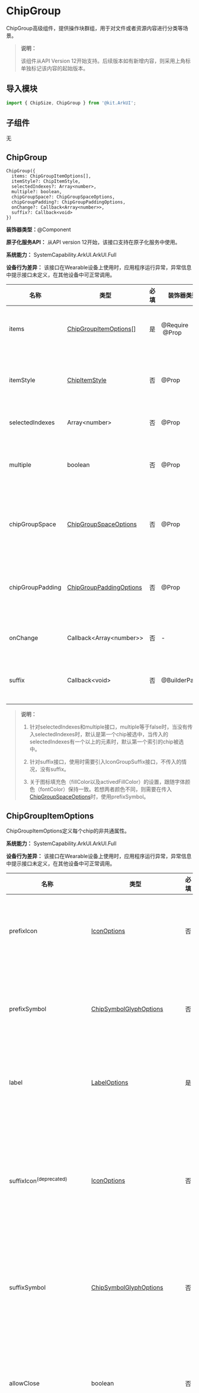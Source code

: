 # ChipGroup
<!--Kit: ArkUI-->
<!--Subsystem: ArkUI-->
<!--Owner: @xieziang-->
<!--Designer: @youzhi92-->
<!--Tester: @TerryTsao-->
<!--Adviser: @HelloCrease-->

ChipGroup高级组件，提供操作块群组，用于对文件或者资源内容进行分类等场景。

> **说明：**
>
> 该组件从API Version 12开始支持。后续版本如有新增内容，则采用上角标单独标记该内容的起始版本。
>

## 导入模块

```typescript
import { ChipSize, ChipGroup } from '@kit.ArkUI';
```

## 子组件

无

## ChipGroup

```
ChipGroup({
  items: ChipGroupItemOptions[],
  itemStyle?: ChipItemStyle,
  selectedIndexes?: Array<number>,
  multiple?: boolean,
  chipGroupSpace?: ChipGroupSpaceOptions,
  chipGroupPadding?: ChipGroupPaddingOptions,
  onChange?: Callback<Array<number>>,
  suffix?: Callback<void>
})
```

**装饰器类型：**@Component

**原子化服务API：** 从API version 12开始，该接口支持在原子化服务中使用。

**系统能力：** SystemCapability.ArkUI.ArkUI.Full

**设备行为差异：** 该接口在Wearable设备上使用时，应用程序运行异常，异常信息中提示接口未定义，在其他设备中可正常调用。

| 名称            | 类型                                            | 必填 | 装饰器类型 | 说明                                                                                     |
| --------------- | ----------------------------------------------- | ---- | ------------------------------------------------------------                             | ------------------------------------------------------------                             |
| items           | [ChipGroupItemOptions[]](#chipgroupitemoptions) | 是   | @Require &nbsp;@Prop | 每个chip特定的属性，参考[ChipGroupItemOptions[]](#chipgroupitemoptions)类型。<br/>为undefined时，ChipGroup默认为空。               |
| itemStyle       | [ChipItemStyle](#chipitemstyle)                 | 否   | @Prop | chip的style属性，比如颜色，大小等，参考[ChipItemStyle](#chipitemstyle)类型。<br/>为undefined时，ChipGroup中的Chip式样为默认值。                 |
| selectedIndexes | Array&lt;number&gt;                             | 否   | @Prop | 被选中chip的索引。<br/>为undefined时，默认第一个Chip被选中。                                            |
| multiple        | boolean                                         | 否   | @Prop | true：支持多个chip被选中；false：只能是单个chip被选中。<br/>默认值：false<br/>为undefined时，multiple走默认值。                     |
| chipGroupSpace  | [ChipGroupSpaceOptions](#chipgroupspaceoptions) | 否   | @Prop | 左右内边距以及chip与chip之间的间距。参考[ChipGroupSpaceOptions](#chipgroupspaceoptions)类型。<br/>为undefined时，chipGroupSpace走默认值。 |
| chipGroupPadding  | [ChipGroupPaddingOptions](#chipgrouppaddingoptions) | 否   | @Prop | chipGroup的上下内边距，以便控制整体高度。参考[ChipGroupPaddingOptions](#chipgrouppaddingoptions)类型。<br/>为undefined时，chipGroupPadding走默认值。 |
| onChange        | Callback\<Array\<number>>  | 否   | -  | chip状态改变时的回调方法。<br/>为undefined时，表示解绑事件。                                                                |
| suffix          | Callback\<void\>                                        | 否   | @BuilderParam | 最右侧的builder，由使用者自定义，使用时需引入[IconGroupSuffix](#icongroupsuffix)接口。<br/>默认值：不传入的情况，没有suffix。 |

> **说明：**
>
> 1. 针对selectedIndexes和multiple接口，multiple等于false时，当没有传入selectedIndexes时，默认是第一个chip被选中，当传入的selectedIndexes有一个以上的元素时，默认第一个索引的chip被选中。
>
> 2. 针对suffix接口，使用时需要引入IconGroupSuffix接口，不传入的情况，没有suffix。
>
> 3. 关于图标填充色（fillColor以及activedFillColor）的设置，跟随字体颜色（fontColor）保持一致。若想两者颜色不同，则需要在传入[ChipGroupSpaceOptions](#chipgroupspaceoptions)时，使用prefixSymbol。

## ChipGroupItemOptions

ChipGroupItemOptions定义每个chip的非共通属性。

**系统能力：** SystemCapability.ArkUI.ArkUI.Full

**设备行为差异：** 该接口在Wearable设备上使用时，应用程序运行异常，异常信息中提示接口未定义，在其他设备中可正常调用。

| 名称         | 类型                           | 必填 | 说明                              |
| ----------   | ----------------------------- | ---- | ----------------------------------- |
| prefixIcon   | [IconOptions](#iconoptions)   | 否   | 前缀Image图标属性。<br> **原子化服务API：** 从API version 12开始，该接口支持在原子化服务中使用。                   |
| prefixSymbol | [ChipSymbolGlyphOptions](ohos-arkui-advanced-Chip.md#chipsymbolglyphoptions12) | 否   | 前缀SymbolGlyph图标属性。<br> **原子化服务API：** 从API version 12开始，该接口支持在原子化服务中使用。             |
| label        | [LabelOptions](#labeloptions) | 是   | 文本属性。<br> **原子化服务API：** 从API version 12开始，该接口支持在原子化服务中使用。                            |
| suffixIcon<sup>(deprecated)</sup>   | [IconOptions](#iconoptions) | 否   | 后缀Image图标属性。<br/>**原子化服务API：** 从API version 12开始，该接口支持在原子化服务中使用。**说明：** 从API version 12开始支持，从API version 14开始废弃，建议使用suffixImageIcon替代。|
| suffixSymbol | [ChipSymbolGlyphOptions](ohos-arkui-advanced-Chip.md#chipsymbolglyphoptions12) | 否   | 后缀SymbolGlyph图标属性。<br> **原子化服务API：** 从API version 12开始，该接口支持在原子化服务中使用。             |
| allowClose   | boolean                       | 否   | 是否显示删除图标。true表示显示删除图标，false表示不显示删除图标。默认为false。<br> **原子化服务API：** 从API version 12开始，该接口支持在原子化服务中使用。  |
| suffixImageIcon<sup>14+</sup> | [SuffixImageIconOptions](#suffiximageiconoptions14) | 否 | 后缀Image图标属性。<br> **原子化服务API：** 从API version 14开始，该接口支持在原子化服务中使用。 |
| suffixSymbolOptions<sup>14+</sup> | [ChipSuffixSymbolGlyphOptions](ohos-arkui-advanced-Chip.md#chipsuffixsymbolglyphoptions14) | 否 | 后缀Symbol图标属性。<br> **原子化服务API：** 从API version 14开始，该接口支持在原子化服务中使用。|
| closeOptions<sup>14+</sup> | [CloseOptions](ohos-arkui-advanced-Chip.md#closeoptions14) | 否 | 默认删除图标的无障碍朗读功能属性。 <br> **原子化服务API：** 从API version 14开始，该接口支持在原子化服务中使用。|
| accessibilityDescription<sup>14+</sup> | [ResourceStr](ts-types.md#resourcestr) | 否 | ChipGroup中Chip项的无障碍描述。此描述用于向用户详细解释ChipGroup中Chip项，开发人员应为ChipGroup中Chip项的这一属性提供较为详尽的文本说明，以协助用户理解即将执行的操作及其可能产生的后果。特别是当这些后果无法仅从ChipGroup中Chip项的属性和无障碍文本中直接获知时。如果ChipGroup中Chip项同时具备文本属性和无障碍说明属性，当ChipGroup中Chip项被选中时，系统将首先播报ChipGroup中Chip项的文本属性，随后播报无障碍说明属性的内容。<br> **原子化服务API：** 从API version 14开始，该接口支持在原子化服务中使用。|
| accessibilityLevel<sup>14+</sup> | string | 否 | ChipGroup中Chip项无障碍重要性。用于控制ChipGroup中Chip项是否可被无障碍辅助服务所识别。<br>支持的值为:<br>"auto"：ChipGroup中Chip项会转换为“yes”。<br>"yes"：ChipGroup中Chip项可被无障碍辅助服务所识别。<br>"no"：ChipGroup中Chip项不可被无障碍辅助服务所识别。<br>"no-hide-descendants"：ChipGroup中Chip项及其所有子组件不可被无障碍辅助服务所识别。<br>默认值："auto"。<br> **原子化服务API：** 从API version 14开始，该接口支持在原子化服务中使用。|


>**说明：**
>
>suffixIcon有传入值时，allowClose不生效，suffixIcon没有传入值时，allowClose决定是否显示删除图标。

## ChipItemStyle

ChipItemStyle定义了chip的共通属性。

**原子化服务API：** 从API version 12开始，该接口支持在原子化服务中使用。

**系统能力：** SystemCapability.ArkUI.ArkUI.Full

**设备行为差异：** 该接口在Wearable设备上使用时，应用程序运行异常，异常信息中提示接口未定义，在其他设备中可正常调用。

| 名称                    | 类型                                                         | 必填 | 说明                                                         |
| ----------------------- | ------------------------------------------------------------ | ---- | ------------------------------------------------------------ |
| size                    | [ChipSize](ohos-arkui-advanced-Chip.md#chipsize) \| [SizeOptions](ts-types.md#sizeoptions) | 否   | chip尺寸，使用时需要从chip组件引入ChipSize类型。<br/>默认值：ChipSize：ChipSize.NORMAL。<br/> 为undefined时，ChipSize走默认值。 |
| backgroundColor         | [ResourceColor](ts-types.md#resourcecolor)                   | 否   | chip背景颜色。<br/>默认值：$r('sys.color.ohos_id_color_button_normal')。<br/>为undefined时，backgroundColor走默认值。 |
| fontColor               | [ResourceColor](ts-types.md#resourcecolor)                   | 否   | chip文字颜色。<br/>默认值：$r('sys.color.ohos_id_color_text_primary')。<br/>为undefined时，fontColor走默认值。 |
| selectedFontColor       | [ResourceColor](ts-types.md#resourcecolor)                   | 否   | chip激活时的文字颜色。<br/>默认值：$r('sys.color.ohos_id_color_text_primary_contrary')。<br/>为undefined时，selectedFontColor走默认值。 |
| selectedBackgroundColor | [ResourceColor](ts-types.md#resourcecolor)                   | 否   | chip激活时的背景颜色。<br/>默认值：$r('sys.color.ohos_id_color_emphasize')。<br/>为undefined时，selectedBackgroundColor走默认值。 |

> **说明：**
>
> 1. 操作块的大小可以是两种类型，一种是ChipSize，为方便使用，有两种尺寸可选分别是NORMAL和SMALL；另一种是SizeOptions。
>
> 2. backgroundColor、selectedBackgroundColor赋值undefined时，显示默认背景颜色，赋值非法值时，背景色透明。

## ChipGroupSpaceOptions

ChipGroupSpaceOptions 定义了chipGroup左右内边距，以及chip与chip之间的间距。

**原子化服务API：** 从API version 12开始，该接口支持在原子化服务中使用。

**系统能力：** SystemCapability.ArkUI.ArkUI.Full

| 名称       | 类型            | 必填 | 说明                                             |
| ---------- | -------------- | ---- | ------------------------------------------------ |
| itemSpace | string \| number  | 否   | chip与chip之间的间距（不支持百分比）。<br/>取值范围：<br/>number类型: ≥ 0 的数值（如：0、8、16、24.5）。<br/>string类型: 单位为fp\|vp\|px\|lpx且数值部份 ≥ 0 的字符串（如："8vp"、"16fp"、"12px"、"10lpx"）。<br/>不支持: 负数、百分比单位、无效字符串格式。 <br/>默认值：8<br/>单位：vp<br/>为undefined时，itemSpace走默认值。      |
| startSpace | [Length](ts-types.md#length)         | 否   | 左侧内边距（不支持百分比）。<br/>默认值：16<br/>单位：vp<br/>为undefined时，startSpace走默认值。                |
| endSpace   | [Length](ts-types.md#length)         | 否   | 右侧内边距（不支持百分比）。<br/>默认值：16<br/>单位：vp<br/>为undefined时，endSpace走默认值。 |

## ChipGroupPaddingOptions

ChipGroupPaddingOptions 定义了chipGroup上下内边距，以便控制chipGroup的整体高度。

**原子化服务API：** 从API version 12开始，该接口支持在原子化服务中使用。

**系统能力：** SystemCapability.ArkUI.ArkUI.Full

**设备行为差异：** 该接口在Wearable设备上使用时，应用程序运行异常，异常信息中提示接口未定义，在其他设备中可正常调用。

| 名称   | 类型            | 必填 | 说明                                                      |
| ------ | -------------- | ---- | ------------------------------------------------            |
| top    | [Length](ts-types.md#length)         | 是   | chipGroup的上方内边距（不支持百分比）。<br/>默认值：14<br/>为undefined时，top走默认值。        |
| bottom | [Length](ts-types.md#length)         | 是   | chipGroup的下方内边距（不支持百分比）。<br/>默认值：14<br/>为undefined时，bottom走默认值。         |

## SuffixImageIconOptions<sup>14+</sup>

后缀图标选项类型。

继承于[IconOptions](#iconoptions)。

**原子化服务API：** 从API version 14开始，该接口支持在原子化服务中使用。

**系统能力：** SystemCapability.ArkUI.ArkUI.Full

**设备行为差异：** 该接口在Wearable设备上使用时，应用程序运行异常，异常信息中提示接口未定义，在其他设备中可正常调用。

| 名称 | 类型 | 必填 | 说明 |
| ---- | ---- | --- | ---- |
| action | [VoidCallback](ts-types.md#voidcallback12) | 否 | 后缀图标响应事件。|
| accessibilityText | [ResourceStr](ts-types.md#resourcestr) | 否 | 后缀图标无障碍文本属性。用于为用户进一步说明后缀图标，开发人员可为后缀图标的该属性设置相对较详细的解释文本，帮助用户理解将要执行的操作。如帮助用户理解将要执行的操作可能导致什么后果，尤其是当这些后果无法从后缀图标本身属性与无障碍文本中了解到时。若后缀图标既拥有文本属性又拥有无障碍说明属性，则后缀图标被选中时，先播报后缀图标的文本属性，再播报无障碍说明属性的内容。|
| accessibilityDescription | [ResourceStr](ts-types.md#resourcestr) | 否 | 后缀图标的无障碍描述。此描述用于向用户详细解释后缀图标，开发人员应为后缀图标的这一属性提供较为详尽的文本说明，以协助用户理解即将执行的操作及其可能产生的后果。特别是当这些后果无法仅从后缀图标的属性和无障碍文本中直接获知时。如果后缀图标同时具备文本属性和无障碍说明属性，当后缀图标被选中时，系统将首先播报后缀图标的文本属性，随后播报无障碍说明属性的内容。|
| accessibilityLevel | string | 否 | 后缀图标无障碍重要性。用于控制后缀图标是否可被无障碍辅助服务所识别。<br>支持的值为:<br>"auto"：后缀图标存在action时转化为“yes”，不存在action时，转化为“no”。<br>"yes"：后缀图标可被无障碍辅助服务所识别。<br>"no"：后缀图标不可被无障碍辅助服务所识别。<br>"no-hide-descendants"：后缀图标及其所有子组件不可被无障碍辅助服务所识别。<br>默认值："auto"。|

## SymbolItemOptions<sup>14+</sup>

ChipGroup尾部图标选项类型。

**原子化服务API：** 从API version 14开始，该接口支持在原子化服务中使用。

**系统能力：** SystemCapability.ArkUI.ArkUI.Full

**设备行为差异：** 该接口在Wearable设备上使用时，应用程序运行异常，异常信息中提示接口未定义，在其他设备中可正常调用。

| 名称 | 类型 | 必填 | 说明 |
| ---- | ---- | --- | ---- |
| symbol | [SymbolGlyphModifier](ts-universal-attributes-attribute-modifier.md) | 是 | 尾部图标属性。|
| action | [VoidCallback](ts-types.md#voidcallback12) | 是 | 尾部图标响应事件。|
| accessibilityText | [ResourceStr](ts-types.md#resourcestr) | 否 | 尾部图标无障碍文本属性。用于为用户进一步说明尾部图标，开发人员可为尾部图标的该属性设置相对较详细的解释文本，帮助用户理解将要执行的操作。如帮助用户理解将要执行的操作可能导致什么后果，尤其是当这些后果无法从尾部图标本身属性与无障碍文本中了解到时。若尾部图标既拥有文本属性又拥有无障碍说明属性，则尾部图标被选中时，先播报尾部图标的文本属性，再播报无障碍说明属性的内容。|
| accessibilityDescription | [ResourceStr](ts-types.md#resourcestr) | 否 | 尾部图标的无障碍描述。此描述用于向用户详细解释尾部图标，开发人员应为尾部图标的这一属性提供较为详尽的文本说明，以协助用户理解即将执行的操作及其可能产生的后果。特别是当这些后果无法仅从尾部图标的属性和无障碍文本中直接获知时。如果尾部图标同时具备文本属性和无障碍说明属性，当尾部图标被选中时，系统将首先播报尾部图标的文本属性，随后播报无障碍说明属性的内容。|
| accessibilityLevel | string | 否 | 尾部图标无障碍重要性。用于控制尾部图标是否可被无障碍辅助服务所识别。<br>支持的值为:<br>"auto"：尾部图标转化为“yes”。<br>"yes"：尾部图标可被无障碍辅助服务所识别。<br>"no"：尾部图标不可被无障碍辅助服务所识别。<br>"no-hide-descendants"：尾部图标及其所有子组件不可被无障碍辅助服务所识别。<br>默认值："auto"。|

## IconGroupSuffix

**装饰器类型：**@Component

**原子化服务API：** 从API version 12开始，该接口支持在原子化服务中使用。

**系统能力：** SystemCapability.ArkUI.ArkUI.Full

**设备行为差异：** 该接口在Wearable设备上使用时，应用程序运行异常，异常信息中提示接口未定义，在其他设备中可正常调用。

| 名称     | 类型                    | 必填 | 装饰器类型 | 说明                                                              |
| -------- | ---------------------- | ---- | ----------------------------------------------| ----------------------------------------------|
| items    | Array<[IconItemOptions](#iconitemoptions) \| [SymbolGlyphModifier](ts-universal-attributes-attribute-modifier.md) \| [ SymbolItemOptions](#symbolitemoptions14)> | 是   | @Require &nbsp;@Prop | 自定义builder items。|

> **说明：**
>
> 传参SymbolGlyphModifier时，不支持通过symbolEffect修改动效类型和effectStrategy设置动效。
>

## IconItemOptions

尾部builder接口定义，针对背板大小及颜色设置限制。

**系统能力：** SystemCapability.ArkUI.ArkUI.Full

**设备行为差异：** 该接口在Wearable设备上使用时，应用程序运行异常，异常信息中提示接口未定义，在其他设备中可正常调用。

| 名称     | 类型                            | 必填 | 说明                                    |
| -------- | --------------                 | ---- | ------------------------------           |
| icon     | [IconOptions](#iconoptions)    | 是   | 自定义Builder icon。<br/>chip大小是ChipSize.SMALL时，suffix默认值：{width: 16,height: 16}。<br/>chip大小是ChipSize.NORMAL时，suffix默认值：{width: 24,height: 24}。</br> 如果想动态修改size，那么必须在引入[IconGroupSuffix](#icongroupsuffix)时，使用[SymbolGlyphModifier](ts-universal-attributes-attribute-modifier.md)类型。<br> **原子化服务API：** 从API version 12开始，该接口支持在原子化服务中使用。                       |
| action   | Callback\<void>        | 是   | 自定义Builder items 的Callback<br/>为undefined时，表示解绑事件。<br> **原子化服务API：** 从API version 12开始，该接口支持在原子化服务中使用。            |
| accessibilityText<sup>14+</sup> | [ResourceStr](ts-types.md#resourcestr) | 否 | 尾部图标无障碍文本属性。用于为用户进一步说明尾部图标，开发人员可为尾部图标的该属性设置相对较详细的解释文本，帮助用户理解将要执行的操作。如帮助用户理解将要执行的操作可能导致什么后果，尤其是当这些后果无法从尾部图标本身属性与无障碍文本中了解到时。若尾部图标既拥有文本属性又拥有无障碍说明属性，则尾部图标被选中时，先播报尾部图标的文本属性，再播报无障碍说明属性的内容。<br> **原子化服务API：** 从API version 14开始，该接口支持在原子化服务中使用。|
| accessibilityDescription<sup>14+</sup> | [ResourceStr](ts-types.md#resourcestr) | 否 | 尾部图标无障碍描述。此描述用于向用户详细解释尾部图标，开发人员应为尾部图标的这一属性提供较为详尽的文本说明，以协助用户理解即将执行的操作及其可能产生的后果。特别是当这些后果无法仅从尾部图标的属性和无障碍文本中直接获知时。如果尾部图标同时具备文本属性和无障碍说明属性，当尾部图标被选中时，系统将首先播报尾部图标的文本属性，随后播报无障碍说明属性的内容。<br> **原子化服务API：** 从API version 14开始，该接口支持在原子化服务中使用。|
| accessibilityLevel<sup>14+</sup> | string | 否 | 尾部图标无障碍重要性。用于控制尾部图标是否可被无障碍辅助服务所识别。<br>支持的值为:<br>"auto"：尾部图标转化为“yes”。<br>"yes"：尾部图标可被无障碍辅助服务所识别。<br>"no"：尾部图标不可被无障碍辅助服务所识别。<br>"no-hide-descendants"：尾部图标及其所有子组件不可被无障碍辅助服务所识别。<br>默认值："auto"。<br> **原子化服务API：** 从API version 14开始，该接口支持在原子化服务中使用。|

## IconOptions

IconOptions定义图标的共通属性。

**原子化服务API：** 从API version 12开始，该接口支持在原子化服务中使用。

**系统能力：** SystemCapability.ArkUI.ArkUI.Full

**设备行为差异：** 该接口在Wearable设备上使用时，应用程序运行异常，异常信息中提示接口未定义，在其他设备中可正常调用。

| 名称 | 类型                                   | 必填 | 说明                                                         |
| ---- | -------------------------------------- | ---- | ------------------------------------------------------------ |
| src  | [ResourceStr](ts-types.md#resourcestr) | 是   | 图标图片或图片地址引用。                                     |
| size | [SizeOptions](ts-types.md#sizeoptions) | 否   | 图标大小，不支持百分比。|

## LabelOptions

Label定义图标的共通属性。

**原子化服务API：** 从API version 12开始，该接口支持在原子化服务中使用。

**系统能力：** SystemCapability.ArkUI.ArkUI.Full

**设备行为差异：** 该接口在Wearable设备上使用时，应用程序运行异常，异常信息中提示接口未定义，在其他设备中可正常调用。

| 名称 | 类型   | 必填  | 说明     |
| ---- | ------ | ---- | -------- |
| text | string | 是   | 文本属性  |

## 示例

### 示例1（无最右侧的builder）

该示例实现了无最右侧的builder时效果。

```typescript
import { ChipSize, ChipGroup } from '@kit.ArkUI';

@Entry
@Preview
@Component
struct Index {
  @State selected_index: Array<number> = [0, 1, 2, 3, 4, 5, 6]
  build() {
    Column() {
      ChipGroup({
        items: [
          {
            // $r('app.media.icon')需要替换为开发者所需的图像资源文件。
            prefixIcon: { src: $r('app.media.icon') },
            label: { text: "操作块1" },
            suffixIcon: { src: $r('sys.media.ohos_ic_public_cut') },
            allowClose: false
          },
          {
            prefixIcon: { src: $r('sys.media.ohos_ic_public_copy') },
            label: { text: "操作块2" },
            allowClose: true
          },
          {
            prefixIcon: { src: $r('sys.media.ohos_ic_public_clock') },
            label: { text: "操作块3" },
            allowClose: true
          },
          {
            prefixIcon: { src: $r('sys.media.ohos_ic_public_cast_stream') },
            label: { text: "操作块4" },
            allowClose: true
          },
          {
            prefixIcon: { src: $r('sys.media.ohos_ic_public_cast_mirror') },
            label: { text: "操作块5" },
            allowClose: true
          },
          {
            prefixIcon: { src: $r('sys.media.ohos_ic_public_cast_stream') },
            label: { text: "操作块6" },
            allowClose: true
          },
        ],
        itemStyle: {
          size: ChipSize.SMALL,
          backgroundColor: $r('sys.color.ohos_id_color_button_normal'),
          fontColor: $r('sys.color.ohos_id_color_text_primary'),
          selectedBackgroundColor: $r('sys.color.ohos_id_color_emphasize'),
          selectedFontColor: $r('sys.color.ohos_id_color_text_primary_contrary'),
        },
        selectedIndexes: this.selected_index,
        multiple: false,
        chipGroupSpace: { itemSpace: 8, endSpace: 0 },
        chipGroupPadding: { top: 10, bottom: 10 },
        onChange: (activatedChipsIndex:Array<number>) => {
          console.log('chips on clicked, activated index ' + activatedChipsIndex)
        },
      })
    }
  }
}
```

![](figures/chipGroupDemo1.jpeg)

### 示例2（有最右侧的builder）

该示例通过配置suffix实现最右侧的自定义组件效果。

```typescript
import { ChipSize, ChipGroup, IconGroupSuffix  } from '@kit.ArkUI';

@Entry
@Preview
@Component
struct Index {
  @State selected_index: Array<number> = [0, 1, 2, 3, 4, 5, 6]
  @State selected_state: boolean = true;

  @LocalBuilder
  ChipGroupSuffix(): void {
    IconGroupSuffix({
      items: [{
        icon: { src: $r('sys.media.ohos_ic_public_search_filled'), size: { width: 36, height: 36 } },
        action: () => {
          if (this.selected_state == false) {
            this.selected_index = [0, 1, 2, 3, 4, 5, 6]
            this.selected_state = true
          } else {
            this.selected_index = []
            this.selected_state = false
          }
        }
      }
      ]
    })
  }

  build() {
    Column() {
      ChipGroup({
        items: [
          {
            // $r('app.media.icon')需要替换为开发者所需的图像资源文件。
            prefixIcon: { src: $r('app.media.icon') },
            label: { text: "操作块1" },
            suffixIcon: { src: $r('sys.media.ohos_ic_public_cut') },
            allowClose: false
          },
          {
            prefixIcon: { src: $r('sys.media.ohos_ic_public_copy') },
            label: { text: "操作块2" },
            allowClose: true
          },
          {
            prefixIcon: { src: $r('sys.media.ohos_ic_public_clock') },
            label: { text: "操作块3" },
            allowClose: true
          },
          {
            prefixIcon: { src: $r('sys.media.ohos_ic_public_cast_stream') },
            label: { text: "操作块4" },
            allowClose: true
          },
          {
            prefixIcon: { src: $r('sys.media.ohos_ic_public_cast_mirror') },
            label: { text: "操作块5" },
            allowClose: true
          },
          {
            prefixIcon: { src: $r('sys.media.ohos_ic_public_cast_stream') },
            label: { text: "操作块6" },
            allowClose: true
          },
        ],
        itemStyle: {
          size: ChipSize.NORMAL,
          backgroundColor: $r('sys.color.ohos_id_color_button_normal'),
          fontColor: $r('sys.color.ohos_id_color_text_primary'),
          selectedBackgroundColor: $r('sys.color.ohos_id_color_emphasize'),
          selectedFontColor: $r('sys.color.ohos_id_color_text_primary_contrary'),
        },
        selectedIndexes: this.selected_index,
        multiple: true,
        chipGroupSpace: { itemSpace: 8, endSpace: 0 },
        chipGroupPadding: { top: 10, bottom: 10 },
        onChange: (activatedChipsIndex: Array<number>) => {
          console.log('chips on clicked, activated index ' + activatedChipsIndex)
        },
        suffix: this.ChipGroupSuffix
      })
    }
  }
}
```

![](figures/chipGroupDemo2.jpeg)

### 示例3（设置Symbol类型图标）
该示例实现了IconGroupSuffix及ChipGroup传入SymbolGlyph资源。
```typescript
import { ChipSize, ChipGroup, IconGroupSuffix, SymbolGlyphModifier } from '@kit.ArkUI';

@Entry
@Preview
@Component
struct Index {
  @State selected_index: Array<number> = [0, 1, 2, 3, 4, 5, 6];
  @State selected_state: boolean = true;
  @State prefixModifierNormal: SymbolGlyphModifier = new SymbolGlyphModifier($r('sys.symbol.ohos_star'));
  @State prefixModifierActivated: SymbolGlyphModifier = new SymbolGlyphModifier($r('sys.symbol.ohos_star')).fontColor([Color.Red]);
  @State suffixModifierNormal: SymbolGlyphModifier = new SymbolGlyphModifier($r('sys.symbol.ohos_wifi'));
  @State suffixModifierActivated: SymbolGlyphModifier = new SymbolGlyphModifier($r('sys.symbol.ohos_wifi')).fontColor([Color.Red]);

  @LocalBuilder
  ChipGroupSuffix(): void {
    IconGroupSuffix({
      items: [
        new SymbolGlyphModifier($r('sys.symbol.magnifyingglass'))
          .onClick(() => {
            if (this.selected_state == false) {
              this.selected_index = [0, 1, 2, 3, 4, 5, 6];
              this.selected_state = true;
            } else {
              this.selected_index = [];
              this.selected_state = false;
            }
          })
      ]
    })
  }

  build() {
    Column() {
      ChipGroup({
        items: [
          {
            prefixSymbol: { normal: this.prefixModifierNormal, activated: this.prefixModifierActivated },
            label: { text: "操作块1" },
            suffixSymbol: { normal: this.suffixModifierNormal, activated: this.suffixModifierActivated },
            allowClose: false,
          },
          {
            prefixSymbol: { normal: this.prefixModifierNormal, activated: this.prefixModifierActivated },
            label: { text: "操作块2" },
            allowClose: true,
          },
          {
            prefixIcon: { src: $r('sys.media.ohos_ic_public_clock') },
            label: { text: "操作块3" },
            allowClose: true,
          },
          {
            prefixIcon: { src: $r('sys.media.ohos_ic_public_cast_stream') },
            label: { text: "操作块4" },
            allowClose: true,
          },
          {
            prefixIcon: { src: $r('sys.media.ohos_ic_public_cast_mirror') },
            label: { text: "操作块5" },
            allowClose: true,
          },
          {
            prefixIcon: { src: $r('sys.media.ohos_ic_public_cast_stream') },
            label: { text: "操作块6" },
            allowClose: true,
          },
        ],
        itemStyle: {
          size: ChipSize.NORMAL,
          backgroundColor: $r('sys.color.ohos_id_color_button_normal'),
          fontColor: $r('sys.color.ohos_id_color_text_primary'),
          selectedBackgroundColor: $r('sys.color.ohos_id_color_emphasize'),
          selectedFontColor: $r('sys.color.ohos_id_color_text_primary_contrary'),
        },
        selectedIndexes: this.selected_index,
        multiple: true,
        chipGroupSpace: { itemSpace: 8, endSpace: 0 },
        chipGroupPadding: { top: 10, bottom: 10 },
        onChange: (activatedChipsIndex: Array<number>) => {
          console.log('chips on clicked, activated index ' + activatedChipsIndex)
        },
        suffix: this.ChipGroupSuffix
      })
    }
  }
}

```
![](figures/chipGroupDemo3.jpeg)

### 示例4（单选时无障碍朗读）

该示例实现了ChipGroup在单选的情况下，有后缀区域和无后缀区域的屏幕朗读功能。

```typescript
import { ChipGroup, IconGroupSuffix, SymbolGlyphModifier } from '@kit.ArkUI';

@Builder function DefaultFunction(): void {}

@Component
struct SectionGroup {
  @Prop
  @Require
  title: ResourceStr;
  @BuilderParam
  @Require
  content: () => void = DefaultFunction;

  build() {
    Column({ space: 4 }) {
      Text(this.title)
        .fontColor('#FF666666')
        .fontSize(12)
      Column({ space: 8 }) {
        this.content()
      }
    }
    .alignItems(HorizontalAlign.Start)
    .width('100%')
  }
}
@Component
struct SectionItem {
  @Prop
  @Require
  title: ResourceStr;
  @BuilderParam
  @Require
  content: () => void = DefaultFunction;

  build() {
    Column({ space: 12 }) {
      Text(this.title)
      this.content()
    }
    .backgroundColor('#FFFFFFFF')
    .borderRadius(12)
    .padding(12)
    .width('100%')
  }
}

@Entry
@Component
export struct ChipGroupExample2 {
  @LocalBuilder
  Suffix() {
    IconGroupSuffix({
      items: [
        {
          icon: { src: $r('sys.media.ohos_ic_public_more'), },
          accessibilityText: '更多',
          accessibilityDescription: '新手提醒',
          action: () => {
            this.getUIContext().getPromptAction().showToast({
              message: '更多按钮被点击！'
            });
          }
        },
        {
          symbol: new SymbolGlyphModifier($r('sys.symbol.more')),
          accessibilityText: '更多',
          accessibilityDescription: '新手提醒',
          action: () => {
            this.getUIContext().getPromptAction().showToast({
              message: '更多按钮被点击！'
            });
          }
        },
        {
          icon: { src: $r('sys.media.ohos_ic_public_more'), },
          accessibilityText: '更多',
          accessibilityDescription: '新手提醒',
          accessibilityLevel: 'no',
          action: () => {
            this.getUIContext().getPromptAction().showToast({
              message: '更多按钮被点击！'
            });
          }
        }
      ]
    })
  }

  build() {
    NavDestination() {
      Scroll() {
        Column({ space: 12 }) {
          SectionGroup({ title: '可用的' }) {
            SectionItem({ title: '单选 无后缀区域' }) {
              ChipGroup({
                items: [
                  {
                    prefixIcon: {
                      src: $r('app.media.startIcon')
                    },
                    label: { text: "选项1" },
                    suffixImageIcon: {
                      src: $r('sys.media.save_button_picture'),
                      accessibilityText: '保存',
                      action: () => {
                        this.getUIContext().getPromptAction().showToast({
                          message: '后缀图标被点击！'
                        });
                      },
                    }
                  },
                  {
                    label: { text: "选项2" },
                    suffixSymbol: {
                      normal: new SymbolGlyphModifier($r('sys.symbol.save')),
                      activated: new SymbolGlyphModifier($r('sys.symbol.save'))
                    },
                    suffixSymbolOptions: {
                      normalAccessibility: {
                        accessibilityText: '保存'
                      },
                      action: () => {
                        this.getUIContext().getPromptAction().showToast({
                          message: '后缀图标被点击！'
                        });
                      }
                    }
                  },
                  {
                    label: { text: "选项3" },
                    suffixIcon: { src: $r('sys.media.save_button_picture'), }
                  },
                  { label: { text: "选项4" } },
                  { label: { text: "选项5" } },
                  { label: { text: "选项6" } },
                  { label: { text: "选项7" } },
                  { label: { text: "选项8" } },
                  { label: { text: "选项9" } },
                ]
              })
            }
            SectionItem({ title: '单选 有后缀区域' }) {
              ChipGroup({
                items: [
                  { label: { text: "选项1" } },
                  { label: { text: "选项2" } },
                  { label: { text: "选项3" } },
                  { label: { text: "选项4" } },
                  { label: { text: "选项5" } },
                  { label: { text: "选项6" } },
                  { label: { text: "选项7" } },
                  { label: { text: "选项8" } },
                  { label: { text: "选项9" } },
                ],
                suffix: this.Suffix.bind(this),
              })
            }
          }
        }
      }
      .padding({
        top: 8,
        bottom: 8,
        left: 16,
        right: 16, })
    }
    .title('基础用法')
    .backgroundColor('#F1F3F5')
  }
}
```

### 示例5（多选时无障碍朗读）

该示例实现了ChipGroup在多选的情况下，有后缀区域和无后缀区域的屏幕朗读功能。

```typescript
import { ChipGroup, IconGroupSuffix, SymbolGlyphModifier } from '@kit.ArkUI';

@Builder function DefaultFunction(): void {}

@Component
struct SectionGroup {
  @Prop
  @Require
  title: ResourceStr;
  @BuilderParam
  @Require
  content: () => void = DefaultFunction;

  build() {
    Column({ space: 4 }) {
      Text(this.title)
        .fontColor('#FF666666')
        .fontSize(12)
      Column({ space: 8 }) {
        this.content()
      }
    }
    .alignItems(HorizontalAlign.Start)
    .width('100%')
  }
}
@Component
struct SectionItem {
  @Prop
  @Require
  title: ResourceStr;
  @BuilderParam
  @Require
  content: () => void = DefaultFunction;

  build() {
    Column({ space: 12 }) {
      Text(this.title)
      this.content()
    }
    .backgroundColor('#FFFFFFFF')
    .borderRadius(12)
    .padding(12)
    .width('100%')
  }
}

@Entry
@Component
export struct ChipGroupExample2 {
  @LocalBuilder
  Suffix() {
    IconGroupSuffix({
      items: [
        {
          icon: { src: $r('sys.media.ohos_ic_public_more'), },
          accessibilityText: '更多',
          accessibilityDescription: '新手提醒',
          action: () => {
            this.getUIContext().getPromptAction().showToast({
              message: '更多按钮被点击！'
            });
          }
        },
        {
          symbol: new SymbolGlyphModifier($r('sys.symbol.more')),
          accessibilityText: '更多',
          accessibilityDescription: '新手提醒',
          action: () => {
            this.getUIContext().getPromptAction().showToast({
              message: '更多按钮被点击！'
            });
          }
        },
        {
          icon: { src: $r('sys.media.ohos_ic_public_more'), },
          accessibilityText: '更多',
          accessibilityDescription: '新手提醒',
          accessibilityLevel: 'no',
          action: () => {
            this.getUIContext().getPromptAction().showToast({
              message: '更多按钮被点击！'
            });
          }
        }
      ]
    })
  }

  build() {
    NavDestination() {
      Scroll() {
        Column({ space: 12 }) {
          SectionGroup({ title: '可用的' }) {
            SectionItem({ title: '多选 无后缀区域' }) {
              ChipGroup({
                items: [
                  { label: { text: "选项1" } },
                  { label: { text: "选项2" } },
                  { label: { text: "选项3" } },
                  { label: { text: "选项4" } },
                  { label: { text: "选项5" } },
                  { label: { text: "选项6" } },
                  { label: { text: "选项7" } },
                  { label: { text: "选项8" } },
                  { label: { text: "选项9" } },
                ],
                multiple: true
              })
            }
            SectionItem({ title: '多选 有后缀区域' }) {
              ChipGroup({
                items: [
                  { label: { text: "选项1" } },
                  { label: { text: "选项2" } },
                  { label: { text: "选项3" } },
                  { label: { text: "选项4" } },
                  { label: { text: "选项5" } },
                  { label: { text: "选项6" } },
                  { label: { text: "选项7" } },
                  { label: { text: "选项8" } },
                  { label: { text: "选项9" } },
                ],
                suffix: this.Suffix.bind(this),
                multiple: true,
              })
            }
          }
        }
      }
      .padding({
        top: 8,
        bottom: 8,
        left: 16,
        right: 16, })
    }
    .title('基础用法')
    .backgroundColor('#F1F3F5')
  }
}
```